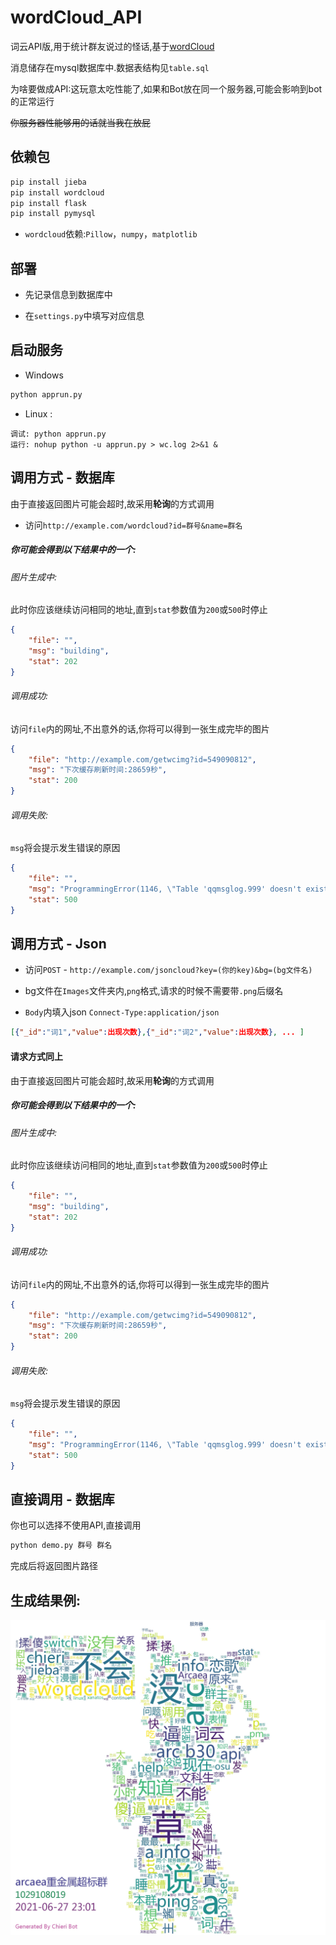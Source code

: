 # wordCloud_API
词云API版,用于统计群友说过的怪话,基于[wordCloud][1]

消息储存在mysql数据库中.数据表结构见`table.sql`

为啥要做成API:这玩意太吃性能了,如果和Bot放在同一个服务器,可能会影响到bot的正常运行

~~你服务器性能够用的话就当我在放屁~~

## 依赖包
```python
pip install jieba
pip install wordcloud
pip install flask
pip install pymysql
```

- `wordcloud`依赖:`Pillow`，`numpy`，`matplotlib`

## 部署
- 先记录信息到数据库中

- 在`settings.py`中填写对应信息

## 启动服务

- Windows

```sh
python apprun.py
```

- Linux : 

```shell
调试: python apprun.py
运行: nohup python -u apprun.py > wc.log 2>&1 &
```

## 调用方式 - 数据库

由于直接返回图片可能会超时,故采用**轮询**的方式调用

- 访问`http://example.com/wordcloud?id=群号&name=群名`

##### 你可能会得到以下结果中的一个:

###### 图片生成中:

此时你应该继续访问相同的地址,直到`stat`参数值为`200`或`500`时停止

```json
{
    "file": "",
    "msg": "building",
    "stat": 202
}
```

###### 调用成功:

访问`file`内的网址,不出意外的话,你将可以得到一张生成完毕的图片

```json
{
    "file": "http://example.com/getwcimg?id=549090812",
    "msg": "下次缓存刷新时间:28659秒",
    "stat": 200
}
```

###### 调用失败:

`msg`将会提示发生错误的原因

```json
{
    "file": "",
    "msg": "ProgrammingError(1146, \"Table 'qqmsglog.999' doesn't exist\") 下次缓存刷新时间:58秒",
    "stat": 500
}
```

## 调用方式 - Json

- 访问`POST` - `http://example.com/jsoncloud?key=(你的key)&bg=(bg文件名)`

- bg文件在`Images`文件夹内,`png`格式,请求的时候不需要带`.png`后缀名
- `Body`内填入json `Connect-Type:application/json`

```json
[{"_id":"词1","value":出现次数},{"_id":"词2","value":出现次数}, ... ]
```

#### 请求方式同上

由于直接返回图片可能会超时,故采用**轮询**的方式调用

##### 你可能会得到以下结果中的一个:

###### 图片生成中:

此时你应该继续访问相同的地址,直到`stat`参数值为`200`或`500`时停止

```json
{
    "file": "",
    "msg": "building",
    "stat": 202
}
```

###### 调用成功:

访问`file`内的网址,不出意外的话,你将可以得到一张生成完毕的图片

```json
{
    "file": "http://example.com/getwcimg?id=549090812",
    "msg": "下次缓存刷新时间:28659秒",
    "stat": 200
}
```

###### 调用失败:

`msg`将会提示发生错误的原因

```json
{
    "file": "",
    "msg": "ProgrammingError(1146, \"Table 'qqmsglog.999' doesn't exist\") 下次缓存刷新时间:58秒",
    "stat": 500
}
```



## 直接调用 - 数据库

你也可以选择不使用API,直接调用

```sh
python demo.py 群号 群名
```

完成后将返回图片路径

## 生成结果例:

![image](https://github.com/chinosk114514/wordCloud_API/blob/master/Images/1029108019.jpg)



[1]: https://github.com/fuqiuai/wordCloud
